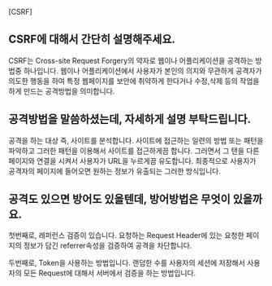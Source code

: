[CSRF]

## CSRF에 대해서 간단히 설명해주세요.

CSRF는 Cross-site Request Forgery의 약자로 웹이나 어플리케이션을 공격하는 방법중 하나입니다.
웹이나 어플리케이션에서 사용자가 본인의 의지와 무관하게 공격자가 의도한 행동을 하여 특정 웹페이지를 보안에 취약하게 한다거나 수정,삭제 등의 작업을 하게 만드는 공격방법을 의미합니다.

## 공격방법을 말씀하셨는데, 자세하게 설명 부탁드립니다.

공격을 하는 대상 즉, 사이트를 분석합니다. 사이트에 접근하는 일련의 방법 또는 패턴을 파악하고 그러한 패턴을 이용해서 사이트를 접근하게끔 합니다. 그러면서 그 탠을 다른페이지와 연결을 시켜서 사용자가 URL을 누르게끔 유도합니다. 최종적으로 사용자가 공격자의 페이지에 들어오면 원하는 정보가 유출되는 그러한 방식입니다.

## 공격도 있으면 방어도 있을텐데, 방어방법은 무엇이 있을까요.

첫번째로, 레퍼런스 검증이 있습니다. 요청하는 Request Header에 있는 요청한 페이지의 정보가 담긴 referrer속성을 검증하여 공격을 차단합니다.

두번째로, Token을 사용하는 방법입니다. 랜덤한 수를 사용자의 세션에 저장해서 사용자의 모든 Request에 대해서 서버에서 검증을 하는 방법입니다.